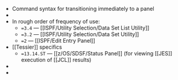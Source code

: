 - Command syntax for transitioning immediately to a panel
-
- In rough order of frequency of use:
	- `=3.4` — [[ISPF/Utility Selection/Data Set List Utility]]
	- `=3.2` —  [[ISPF/Utility Selection/Data Set Utility]]
	- `=2` — [[ISPF/Edit Entry Panel]]
- [[Tessier]] specifics
	- `=13.14.ST` — [[z/OS/SDSF/Status Panel]] (for viewing [[JES]] execution of [[JCL]] results)
-
-